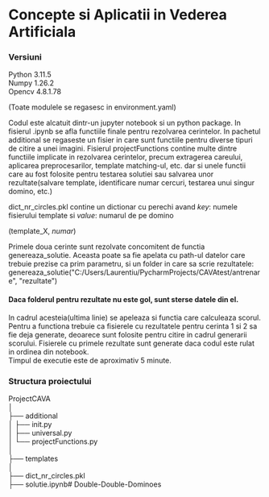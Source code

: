 
# Concepte si Aplicatii in Vederea Artificiala

### Versiuni
Python 3.11.5\
Numpy  1.26.2\
Opencv 4.8.1.78

(Toate modulele se regasesc in environment.yaml)

Codul este alcatuit dintr-un jupyter notebook si un python package. In fisierul .ipynb se afla functiile finale pentru rezolvarea cerintelor. In pachetul additional se regaseste un fisier in care sunt functiile pentru diverse tipuri de citire a unei imagini. 
Fisierul projectFunctions contine multe dintre functiile implicate in rezolvarea cerintelor, precum extragerea careului, aplicarea preprocesarilor, template matching-ul, etc. dar si unele functii care au fost folosite pentru testarea solutiei sau salvarea unor rezultate(salvare template, identificare numar cercuri, testarea unui singur domino, etc.)

dict_nr_circles.pkl contine un dictionar cu perechi avand _key_: numele fisierului template si _value_: numarul de pe domino

(template_X, _numar_)

Primele doua cerinte sunt rezolvate concomitent de functia genereaza_solutie. Aceasta poate sa fie apelata cu path-ul datelor care trebuie prezise ca prim parametru, si un folder in care sa scrie rezultatele:\
genereaza_solutie("C:/Users/Laurentiu/PycharmProjects/CAVAtest/antrenare", "rezultate")
#### Daca folderul pentru rezultate nu este gol, sunt sterse datele din el.
In cadrul acesteia(ultima linie) se apeleaza si functia care calculeaza scorul. Pentru a functiona trebuie ca fisierele cu rezultatele pentru cerinta 1 si 2 sa fie deja generate, deoarece sunt folosite pentru citire in cadrul generarii scorului.
Fisierele cu primele rezultate sunt generate daca codul este rulat in ordinea din notebook.\
Timpul de executie este de aproximativ 5 minute.

### Structura proiectului
ProjectCAVA\
│\
├── additional\
│ ├── init.py\
│ ├── universal.py\
│ └── projectFunctions.py\
│\
├── templates\
│\
├── dict_nr_circles.pkl\
├── solutie.ipynb#   D o u b l e - D o u b l e - D o m i n o e s  
 